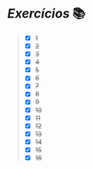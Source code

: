 # **_Exercícios_** 📚


> - [x] ~~1~~ 
> - [x] ~~2~~
> - [x] ~~3~~
> - [x] ~~4~~  
> - [x] ~~5~~
> - [x] ~~6~~
> - [x] ~~7~~
> - [x] ~~8~~ 
> - [x] ~~9~~
> - [x] ~~10~~
> - [x] ~~11~~  
> - [x] ~~12~~
> - [x] ~~13~~
> - [x] ~~14~~
> - [x] ~~15~~ 
> - [x] ~~16~~